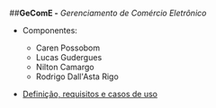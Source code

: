 ##**GeComE -** *Gerenciamento de Comércio Eletrônico*
* Componentes:
  * Caren Possobom
  * Lucas Gudergues
  * Nilton Camargo
  * Rodrigo Dall'Asta Rigo

* [Definição, requisitos e casos de uso](hhttps://github.com/dallrigo/gecome/blob/master/docs/RequisitosPswII%20(1).pdf)
